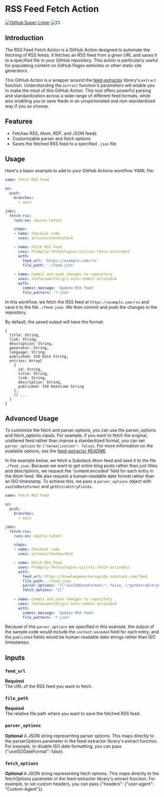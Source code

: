 # RSS Feed Fetch Action

[![Github Super-Linter](https://github.com/Promptly-Technologies-LLC/rss-fetch-action/actions/workflows/linter.yml/badge.svg)](https://github.com/Promptly-Technologies-LLC/rss-fetch-action/actions/workflows/linter.yml)
![CI](https://github.com/actions/javascript-action/actions/workflows/ci.yml/badge.svg)

## Introduction

The RSS Feed Fetch Action is a GitHub Action designed to automate the fetching of RSS feeds. It fetches an RSS feed from a given URL and saves it to a specified file in your GitHub repository. This action is particularly useful for populating content on GitHub Pages websites or other static site generators.

This GitHub Action is a wrapper around the [feed-extractor](https://www.npmjs.com/package/@extractus/feed-extractor) library's `extract` function. Understanding the `extract` function's parameters will enable you to make the most of this GitHub Action. This tool offers powerful parsing and standardization across a wide range of different feed formats, while also enabling you to save feeds in an unopinionated and non-standardized way if you so choose.

## Features

- Fetches RSS, Atom, RDF, and JSON feeds
- Customizable parser and fetch options
- Saves the fetched RSS feed to a specified `.json` file

## Usage

Here's a basic example to add to your GitHub Actions workflow YAML file:

```yaml
name: Fetch RSS Feed

on:
  push:
    branches:
      - main

jobs:
  fetch-rss:
    runs-on: ubuntu-latest

    steps:
    - name: Checkout code
      uses: actions/checkout@v4

    - name: Fetch RSS Feed
      uses: Promptly-Technologies-LLC/rss-fetch-action@v2
      with:
        feed_url: 'https://example.com/rss'
        file_path: './feed.json'
    
    - name: Commit and push changes to repository
      uses: stefanzweifel/git-auto-commit-action@v4
      with:
        commit_message: 'Update RSS feed'
        file_pattern: '*.json'

```

In this workflow, we fetch the RSS feed at `https://example.com/rss` and save it to the file `./feed.json`. We then commit and push the changes to the repository.

By default, the saved output will have the format:

```
{
  title: String,
  link: String,
  description: String,
  generator: String,
  language: String,
  published: ISO Date String,
  entries: Array[
    {
      id: String,
      title: String,
      link: String,
      description: String,
      published: ISO Datetime String
    },
    // ...
  ]
}
```

## Advanced Usage

To customize the fetch and parser options, you can use the parser_options and fetch_options inputs. For example, if you want to fetch the original, unaltered feed rather than impose a standardized format, you can set `parser_options` to `{"normalization": false}`. For more information on the available options, see the [feed-extractor README](https://www.npmjs.com/package/@extractus/feed-extractor#extract).

In the example below, we fetch a Substack Atom feed and save it to the file `./feed.json`. Because we want to get entire blog posts rather than just titles and descriptions, we request the 'content:encoded' field for each entry in the Atom feed. We also request a human-readable date format rather than an ISO timestamp. To achieve this, we pass a `parser_options` object with `useISODateFormat` and `getExtraEntryFields`.

```yaml
name: Fetch RSS Feed

on:
  push:
    branches:
      - main

jobs:
  fetch-rss:
    runs-on: ubuntu-latest

    steps:
    - name: Checkout code
      uses: actions/checkout@v4

    - name: Fetch RSS Feed
      uses: Promptly-Technologies-LLC/rss-fetch-action@v2
      with:
        feed_url: https://knowledgeworkersguide.substack.com/feed
        file_path: ./feed.json
        parser_options: "{\"useISODateFormat\": false, \"getExtraEntryFields\": \"(feedEntry) => { return { 'content:encoded': feedEntry['content:encoded'] || '' }; }\"}"
        fetch_options: "{}"
    
    - name: Commit and push changes to repository
      uses: stefanzweifel/git-auto-commit-action@v4
      with:
        commit_message: 'Update RSS feed'
        file_pattern: '*.json'

```

Because of the `parser_options` we specified in this example, the output of the sample code would include the `content:encoded` field for each entry, and the `published` fields would be human-readable date strings rather than ISO timestamps.

## Inputs

### `feed_url`

**Required**  
The URL of the RSS feed you want to fetch.

### `file_path`

**Required**  
The relative file path where you want to save the fetched RSS feed.

### `parser_options`

**Optional**
A JSON string representing parser options. This maps directly to the parserOptions parameter in the feed-extractor library's extract function. For example, to disable ISO date formatting, you can pass {"useISODateFormat": false}.

### `fetch_options`

**Optional**
A JSON string representing fetch options. This maps directly to the fetchOptions parameter in the feed-extractor library's extract function. For example, to set custom headers, you can pass {"headers": {"user-agent": "Custom-Agent"}}.
